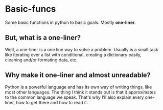 # Basic-funcs
Some basic functions in python to basic goals. Mostly **one-liner**.

## But, what is a one-liner?
Well, a one-liner is a one line way to solve a problem. Usually is a small task like iterating over a list with conditional, creating a dictionary easily, cleaning and/or formating data, etc.

## Why make it one-liner and almost unreadable?
Python is a powerful language and has its own way of writing things, like most other languages. The thing I think it stands out is that it approximates to the common language we speak. That's why I'll also explain every one-liner, how to get there and how to read it.
